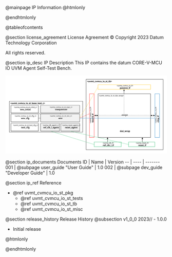 @mainpage IP Information
@htmlonly
<div class="autonumbering">
@endhtmlonly


@tableofcontents


@section license_agreement License Agreement
© Copyright 2023 Datum Technology Corporation

All rights reserved.


@section ip_desc IP Description
This IP contains the datum CORE-V-MCU IO UVM Agent Self-Test Bench.

![CORE-V-MCU IO UVM Agent Self-Test Bench Block Diagram](tb_block_diagram.svg)


@section ip_documents Documents
ID | Name | Version
-- | ---- | -------
001 | @subpage user_guide "User Guide" | 1.0
002 | @subpage dev_guide "Developer Guide" | 1.0


@section ip_ref Reference
 * @ref uvmt_cvmcu_io_st_pkg
   * @ref uvmt_cvmcu_io_st_tests
   * @ref uvmt_cvmcu_io_st_tb
   * @ref uvmt_cvmcu_io_st_misc


@section release_history Release History
@subsection v1_0_0 2023// - 1.0.0
- Initial release


@htmlonly
</div>
@endhtmlonly